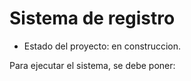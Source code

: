 <h1> Sistema de registro </h1>

- Estado del proyecto: en construccion.

Para ejecutar el sistema, se debe poner:

````npm install react´´´´
